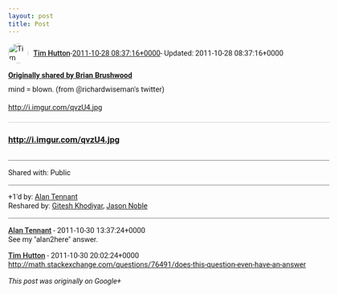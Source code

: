```yaml
---
layout: post
title: Post
---
```


<html><head><meta charset="utf-8"><title>Google+ post</title><style>body {font: 11pt Roboto, Arial, sans-serif; max-width: 640px; margin: 24px;}.author-photo {border-radius: 50%; margin-right: 10px; width: 40px;}.author {font-weight: 500;}.main-content {margin: 15px 0 15px;}.post-title {font-weight: bold;}.location {display: block; margin-top: 15px;}.location img {float: left; margin-right: 5px; width: 20px;}.media-link {display: inline-block; max-width: 100%; vertical-align: top;}.media-link p {margin-top: 5px; max-height: 4em; overflow: scroll;}.media {max-height: 100vh; max-width: 100%;}.video-placeholder {background: black; display: flex; height: 300px; max-width: 100%; width: 640px;}.play-icon {border-bottom: 30px solid transparent; border-left: 50px solid white; border-top: 30px solid transparent; color: white; margin: auto;}.album {max-height: 800px; overflow: scroll; width: calc(100vw - 48px);}.album .media-link {margin-right: 5px; max-width: 250px;}.album .media {max-height: 250px;}.link-embed {border-top: 1px solid lightgrey; display: block; margin-top: 20px;}.link-embed img {max-width: 100%;}.inline-link-embed {display: block;}.inline-link-embed img {vertical-align: middle;}.link-title {display: inline-block; font-size: medium; font-weight: 300; padding-left: 1em;}.reshare-attribution {display: block; font-weight: bold; margin-bottom: 10px;}.poll-image {margin-bottom: 5px; max-height: 300px; max-width: 500px;}.poll-choice {align-items: center; display: flex; margin-bottom: 5px; max-width: 500px;}.poll-choice-percentage {background-color: lightblue; height: 100%; left: 0; position: absolute; z-index: -1;}.poll-choice-selected {margin-right: 5px;}.poll-choice-results {border: 1px solid lightgray; border-radius: 5px; display: flex; line-height: 40px; overflow: hidden; padding: 0 8px; position: relative;}.poll-choice-results, .poll-choice-description {flex-grow: 1; margin-right: 10px;}.poll-choice-image {width: 100%;}.poll-choice-image, .poll-choice-image img {max-height: 40px; max-width: 100px;}.poll-choice-votes {max-height: 100px; overflow: auto;}.plus-entity-embed {color: black; display: block; text-decoration: none;}.plus-entity-embed-cover-photo {max-height: 300px; max-width: 100%;}.plus-entity-embed-info {padding: 0 1em 1em;}.plus-entity-embed-info h2 {font-weight: 500; margin: 10px 0;}.plus-entity-embed-info p {font-size: small; margin: 0;}.collection-owner-avatar {border-radius: 50%; border: 2px solid white; height: 40px; margin-top: -22px;}.visibility {padding: 1em 0; border-top: 1px solid grey;}.post-activity {padding: 1em 0; border-top: 1px solid grey;}.comments {border-top: 1px solid gray; padding-top: 1em;}.comment + .comment {margin-top: 1em;}.comment .media-link, .comment .inline-link-embed {margin-top: 5px;}</style></head><body><div style="margin-bottom:1em;"><div style="display:flex; align-items:center"><img class="author-photo" src="https://lh4.googleusercontent.com/-epo4ZZKNqEw/AAAAAAAAAAI/AAAAAAAAVSU/qu3LpcHEnoQ/s64-c/photo.jpg" alt="Tim Hutton"><a href="https://plus.google.com/+TimHutton" target="_blank" class="author">Tim Hutton</a> - <a target="_blank" href="https://plus.google.com/+TimHutton/posts/NaLE791BDVs">2011-10-28 08:37:16+0000</a><span> - Updated: 2011-10-28 08:37:16+0000</span></div><div class="main-content"></div><div><a target="_blank" href="https://plus.google.com/+shwood/posts/ZwPSCBdSbc8" class="reshare-attribution">Originally shared by Brian Brushwood</a>mind = blown. (from @richardwiseman&#39;s twitter)<br><br><a rel="nofollow" target="_blank" href="http://i.imgur.com/qvzU4.jpg" class="ot-anchor bidi_isolate" jslog="10929; track:click" dir="ltr">http://i.imgur.com/qvzU4.jpg</a><a href="http://i.imgur.com/qvzU4.jpg" target="_blank" class="link-embed"><h3>http://i.imgur.com/qvzU4.jpg</h3><img src="http://i.imgur.com/qvzU4.jpg" alt=""></a></div></div><div class="visibility">Shared with: Public</div><div class="post-activity"><div class="plus-oners">+1'd by: <a href="https://plus.google.com/116146553470626162504">Alan Tennant</a></div><div class="resharers">Reshared by: <a href="https://plus.google.com/105882661687265231815">Gitesh Khodiyar</a>, <a href="https://plus.google.com/+JasonNoble">Jason Noble</a></div></div><div class="comments"><div class="comment"><a target="_blank" href="https://plus.google.com/116146553470626162504" class="author">Alan Tennant</a><span class="time"> - 2011-10-30 13:37:24+0000</span><div class="comment-content">See my &quot;alan2here&quot; answer.</div></div><div class="comment"><a target="_blank" href="https://plus.google.com/+TimHutton" class="author">Tim Hutton</a><span class="time"> - 2011-10-30 20:02:24+0000</span><div class="comment-content"><a rel="nofollow" target="_blank" href="http://math.stackexchange.com/questions/76491/does-this-question-even-have-an-answer" class="ot-anchor bidi_isolate" jslog="10929; track:click" dir="ltr">http://math.stackexchange.com/questions/76491/does-this-question-even-have-an-answer</a></div></div></div></body></html>

<i>This post was originally on Google+</i>
